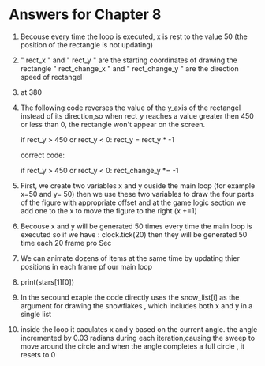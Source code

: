 # Answers for Chapter 8

1. Becouse every time the loop is executed, x is rest to the value 50 (the position of the rectangle is not updating)

2.  " rect_x " and " rect_y "  are the starting coordinates of drawing the rectangle
    " rect_change_x " and " rect_change_y " are the direction speed of rectangel 


3. at 380

4.  The following code reverses the value of the y_axis of the rectangel instead of its direction,so when 
    rect_y reaches a value greater then 450 or less than 0, the rectangle won't appear on the screen.

    if rect_y > 450 or rect_y < 0:
        rect_y = rect_y * -1
 
    correct code: 
    
    if rect_y > 450 or rect_y < 0:
        rect_change_y *= -1
 
5. First, we create two variables x and y ouside the main loop (for example x=50 and y= 50)
    then we use these two variables to draw the four parts of the figure with appropriate offset
    and at the game logic section we add one to the x to move the figure to the right (x +=1)

   

6. Becouse x and y will be generated 50 times every time the main loop is executed 
   so if we have : clock.tick(20)  then they will be generated 50 time each 20 frame pro Sec 


7. We can animate dozens of items at the same time by updating thier positions  in each frame pf our main loop

8. print(stars[1][0])

9. In the secound exaple the code directly uses the snow_list[i] as the argument for drawing the snowflakes ,
    which includes both x and y in a single list 

10. inside the loop it caculates x and y based on the current angle.
    the angle incremented by 0.03 radians during each iteration,causing the sweep to move around the circle
    and when the angle completes a full circle , it resets to 0

